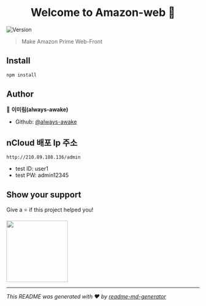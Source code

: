 <h1 align="center">Welcome to Amazon-web 👋</h1>
<p>
  <img alt="Version" src="https://img.shields.io/badge/version-1.0.0-blue.svg?cacheSeconds=2592000" />
</p>

> Make Amazon Prime Web-Front

## Install

```sh
npm install
```

## Author

👤 **이미림(always-awake)**

* Github: [@always-awake](https://github.com/always-awake)

## nCloud 배포 Ip 주소
```
http://210.89.188.136/admin
```
- test ID: user1
- test PW: admin12345

## Show your support

Give a ⭐️ if this project helped you!

<a href="https://www.patreon.com/Boostcamp">
  <img src="https://c5.patreon.com/external/logo/become_a_patron_button@2x.png" width="160">
</a>

***
_This README was generated with ❤️ by [readme-md-generator](https://github.com/kefranabg/readme-md-generator)_